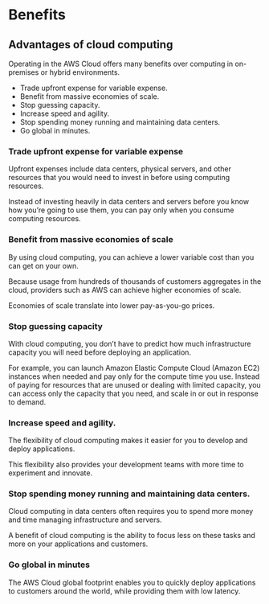 # Benefits

## Advantages of cloud computing

Operating in the AWS Cloud offers many benefits over computing in on-premises or hybrid environments. 

- Trade upfront expense for variable expense.
- Benefit from massive economies of scale.
- Stop guessing capacity.
- Increase speed and agility.
- Stop spending money running and maintaining data centers.
- Go global in minutes.

### Trade upfront expense for variable expense

Upfront expenses include data centers, physical servers, and other resources that you would need to invest in before using computing resources. 

Instead of investing heavily in data centers and servers before you know how you’re going to use them, you can pay only when you consume computing resources.

### Benefit from massive economies of scale

By using cloud computing, you can achieve a lower variable cost than you can get on your own. 

Because usage from hundreds of thousands of customers aggregates in the cloud, providers such as AWS can achieve higher economies of scale. 

Economies of scale translate into lower pay-as-you-go prices.

### Stop guessing capacity


With cloud computing, you don’t have to predict how much infrastructure capacity you will need before deploying an application. 

For example, you can launch Amazon Elastic Compute Cloud (Amazon EC2) instances when needed and pay only for the compute time you use. 
Instead of paying for resources that are unused or dealing with limited capacity, you can access only the capacity that you need, and scale in or out in response to demand.





### Increase speed and agility.

The flexibility of cloud computing makes it easier for you to develop and deploy applications.

This flexibility also provides your development teams with more time to experiment and innovate.

### Stop spending money running and maintaining data centers.

Cloud computing in data centers often requires you to spend more money and time managing infrastructure and servers. 

A benefit of cloud computing is the ability to focus less on these tasks and more on your applications and customers.

### Go global in minutes

The AWS Cloud global footprint enables you to quickly deploy applications to customers around the world, while providing them with low latency.
